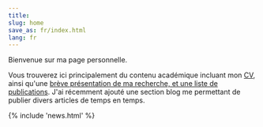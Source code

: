 ```yaml
---
title:
slug: home
save_as: fr/index.html
lang: fr
---
```


Bienvenue sur ma page personnelle.

Vous trouverez ici principalement du contenu académique incluant mon [CV](/cv),
ainsi qu'une [brève présentation de ma recherche, et une liste de
publications](/research). J'ai récemment ajouté une section blog me permettant
de publier divers articles de temps en temps.

{% include 'news.html' %}
